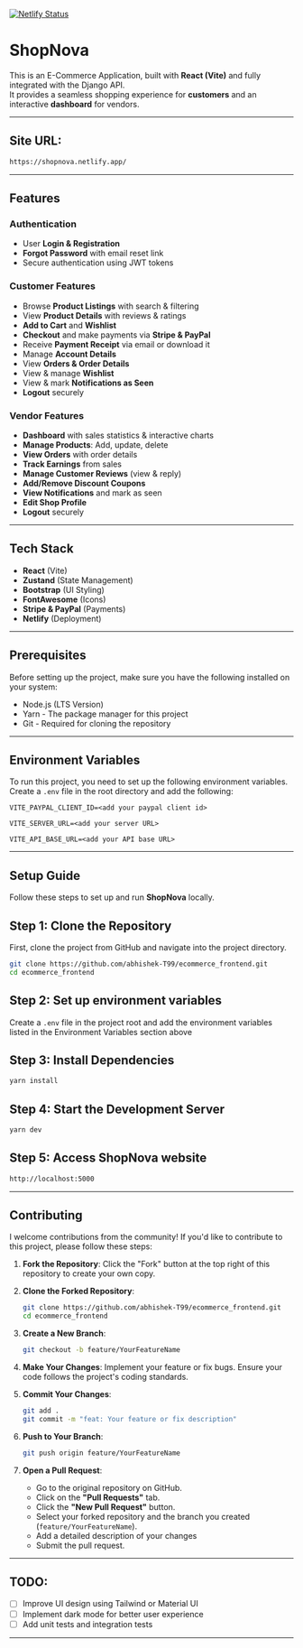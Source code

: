 [![Netlify Status](https://api.netlify.com/api/v1/badges/73c0dd2b-f697-4672-b809-731db4287ffe/deploy-status)](https://app.netlify.com/sites/shopnova/deploys)

# ShopNova

This is an E-Commerce Application, built with **React (Vite)** and fully integrated with the Django API.  
It provides a seamless shopping experience for **customers** and an interactive **dashboard** for vendors.

---

## Site URL: 

```bash
https://shopnova.netlify.app/
```

---

## Features

### Authentication

- User **Login & Registration**
- **Forgot Password** with email reset link
- Secure authentication using JWT tokens

### Customer Features

- Browse **Product Listings** with search & filtering
- View **Product Details** with reviews & ratings
- **Add to Cart** and **Wishlist**
- **Checkout** and make payments via **Stripe & PayPal**
- Receive **Payment Receipt** via email or download it
- Manage **Account Details**
- View **Orders & Order Details**
- View & manage **Wishlist**
- View & mark **Notifications as Seen**
- **Logout** securely

### Vendor Features

- **Dashboard** with sales statistics & interactive charts
- **Manage Products**: Add, update, delete
- **View Orders** with order details
- **Track Earnings** from sales
- **Manage Customer Reviews** (view & reply)
- **Add/Remove Discount Coupons**
- **View Notifications** and mark as seen
- **Edit Shop Profile**
- **Logout** securely

---

## Tech Stack

- **React** (Vite)
- **Zustand** (State Management)
- **Bootstrap** (UI Styling)
- **FontAwesome** (Icons)
- **Stripe & PayPal** (Payments)
- **Netlify** (Deployment)

---

## Prerequisites

Before setting up the project, make sure you have the following installed on your system:

- Node.js (LTS Version)
- Yarn - The package manager for this project
- Git - Required for cloning the repository

---

## Environment Variables

To run this project, you need to set up the following environment variables. Create a `.env` file in the root directory and add the following:

`VITE_PAYPAL_CLIENT_ID=<add your paypal client id>`

`VITE_SERVER_URL=<add your server URL>`

`VITE_API_BASE_URL=<add your API base URL>`

---

## Setup Guide

Follow these steps to set up and run **ShopNova** locally.

## Step 1: Clone the Repository

First, clone the project from GitHub and navigate into the project directory.

```bash
git clone https://github.com/abhishek-T99/ecommerce_frontend.git
cd ecommerce_frontend
```

## Step 2: Set up environment variables

Create a `.env` file in the project root and add the environment variables listed in the Environment Variables section above

## Step 3: Install Dependencies

```bash
yarn install
```

## Step 4: Start the Development Server

```bash
yarn dev
```

## Step 5: Access ShopNova website

```bash
http://localhost:5000
```

---

## Contributing

I welcome contributions from the community! If you'd like to contribute to this project, please follow these steps:

1. **Fork the Repository**: Click the "Fork" button at the top right of this repository to create your own copy.

2. **Clone the Forked Repository**:
   
   ```bash
   git clone https://github.com/abhishek-T99/ecommerce_frontend.git
   cd ecommerce_frontend
   ```

3. **Create a New Branch**:

   ```bash
   git checkout -b feature/YourFeatureName
   ```

4. **Make Your Changes**: Implement your feature or fix bugs. Ensure your code follows the project's coding standards.

5. **Commit Your Changes**:

   ```bash
   git add .
   git commit -m "feat: Your feature or fix description"
   ```

6. **Push to Your Branch**:

   ```bash
   git push origin feature/YourFeatureName
   ```

7. **Open a Pull Request**:

   - Go to the original repository on GitHub.
   - Click on the **"Pull Requests"** tab.
   - Click the **"New Pull Request"** button.
   - Select your forked repository and the branch you created (`feature/YourFeatureName`).
   - Add a detailed description of your changes
   - Submit the pull request.

---

## TODO:

- [ ] Improve UI design using Tailwind or Material UI
- [ ] Implement dark mode for better user experience
- [ ] Add unit tests and integration tests

---

